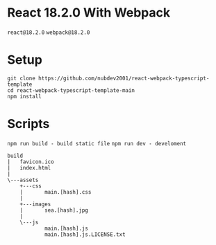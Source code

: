 # **React 18.2.0 With Webpack**
```react@18.2.0```
```webpack@18.2.0```
# **Setup**
```
git clone https://github.com/nubdev2001/react-webpack-typescript-template
cd react-webpack-typescript-template-main
npm install
```
# **Scripts**
```npm run build - build static file```
```npm run dev - develoment```
```
build
|   favicon.ico
|   index.html
|
\---assets
    +---css
    |       main.[hash].css
    |
    +---images
    |       sea.[hash].jpg
    |
    \---js
            main.[hash].js
            main.[hash].js.LICENSE.txt
```
